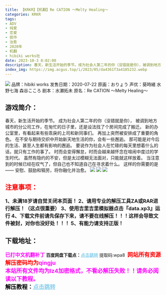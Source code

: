 ```yaml
---
title: 【KRKR】【机翻】Re CATION ～Melty Healing～
categories: KRKR
tags:
- ADV
- 纯爱
- 恋爱
- 拔作
- 治愈
- 2020年
- 机翻
- hibiki works社
date: 2023-10-3 8:02:00
description: 春天，新生活开始的季节。成为社会人第二年的你（没错就是你），被调到地方城市的分公司工作，在匆忙的日子里，还是设法找了个房间完成了搬迁。新的办公室里，有看起来有些乖戾的上司和新同事们。再加上突然被安排成了重要的角色。在不安与期待交织中开始新天地生活的你，会有一些邂逅。那可能是对今后的生活、甚至人生都有影响的邂逅。要说作为社会人在忙碌的每天里想着什么的话，就只有工作的事了。
index_img: https://img.acgus.top/i/2023/05/da4361f3a4185232.webp
---
```

![](https://img.acgus.top/i/2023/05/da4361f3a4185232.webp)
品牌：hibiki works
发售日期：2020-07-22
原画：おりょう
声优：葵時緒 水野七海 森谷こころ
剧本：水瀬拓未
原名：Re CATION ～Melty Healing～

## 游戏简介：
春天，新生活开始的季节。
成为社会人第二年的你（没错就是你），
被调到地方城市的分公司工作，在匆忙的日子里，还是设法找了个房间完成了搬迁。
新的办公室里，有看起来有些乖戾的上司和新同事们。
再加上突然被安排成了重要的角色。
在不安与期待交织中开始新天地生活的你，会有一些邂逅。
那可能是对今后的生活、甚至人生都有影响的邂逅。
要说作为社会人在忙碌的每天里想着什么的话，就只有工作的事了。
时而会变得懈怠，时而会越来越怀念在喧闹中度过的学生时代。
虽然有隐约的不安，但是太过模糊无法面对，只能就这样放着。
当注意到的时候已经在叹气了，但自己也不知道自己在寻求着什么。
这样的你需要的是——
安慰、鼓励和犒劳，将你融化并治愈。
![](https://img.acgus.top/i/2023/05/b84f4482f9185247.webp)
![](https://img.acgus.top/i/2023/05/8656d580ae185242.webp)
![](https://img.acgus.top/i/2023/05/fc1910a079185237.webp)




## <font color=#FF0000 >注意事项：</font>
<font size=3><b>1、未满18岁请自觉关闭本页面！
2、请用专业的解压工具ZA或RAR进行解压！（这点很重要）
3、使用吉里吉里模拟器点击『data.xp3』运行
4、下载文件前请先保存下来，请不要在线解压！！！这样会导致文件被封，对你也没好处！！！
5、有能力请支持正版！</b></font>

## 下载地址：
<font color=#FF00FF size=3>**已打中文机翻补丁**</font>
<b>百度网盘下载点：</b><a href="https://pan.baidu.com/s/1HsKSgH6Tq3zRa8d6-acLEw?pwd=wpa8" style="color: #87CEEB;"><b>点击跳转</b></a> 提取码:wpa8
<a style="padding: 0" href="https://post.qingju.org/AD/"><img style="max-width:100%" src="https://img.acgus.top/i/2024/07/478f689b8021d8d499ab43d21acf137a.gif" alt=""></a>
<b><font color=#FF0000 size=4>网站所有资源解压密码均为</b></font><b><font color=#FF00FF size=4>qingju</font><font color=#FF0000 ></font></b><br><b><font color=#FF00FF size=4>本站所有文件均为lz4加密格式，不看必解压失败！！请务必阅读以下教程。</b></font><br><b><font color=#000 size=4>解压教程：</b><a href="https://post.qingju.org/tutorial/000/" style="color: #87CEEB;"><b>点击跳转</b></a>

